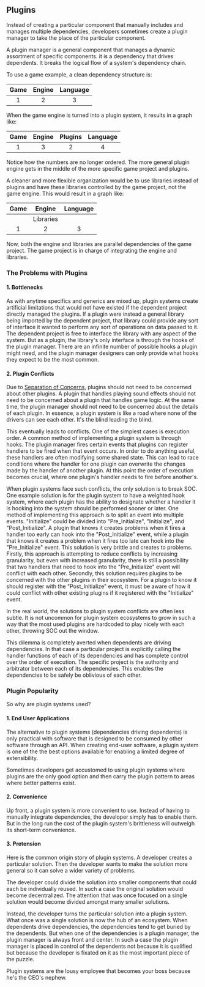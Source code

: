 
## Plugins

Instead of creating a particular component that manually includes and manages multiple dependencies, developers sometimes create a plugin manager to take the place of the particular component.

A plugin manager is a general component that manages a dynamic assortment of specific components.  it is a dependency that drives dependents.  It breaks the logical flow of a system's dependency chain.

To use a game example, a clean dependency structure is:

|  Game  | Engine | Language |
| :----: | :----: | :------: |
|   1    |   2    |    3     |

When the game engine is turned into a plugin system, it results in a graph like:

|  Game  | Engine | Plugins | Language |
| :----: | :----: | :-----: | :------: |
|   1    |   3    |    2    |    4     |

Notice how the numbers are no longer ordered.  The more general plugin engine gets in the middle of the more specific game project and plugins.

A cleaner and more flexible organization would be to use libraries instead of plugins and have these libraries controlled by the game project, not the game engine.  This would result in a graph like:

|  Game  |  Engine   | Language |
| :----: | :-------: | :------: |
|        | Libraries |          |
|   1    |   2       |    3     |

Now, both the engine and libraries are parallel dependencies of the game project.  The game project is in charge of integrating the engine and libraries.

### The Problems with Plugins

#### 1. Bottlenecks

As with anytime specifics and generics are mixed up, plugin systems create artificial limitations that would not have existed if the dependent project directly managed the plugins.  If a plugin were instead a general library being imported by the dependent project, that library could provide any sort of interface it wanted to perform any sort of operations on data passed to it.  The dependent project is free to interface the library with any aspect of the system.  But as a plugin, the library's only interface is through the hooks of the plugin manager.  There are an infinite number of possible hooks a plugin might need, and the plugin manager designers can only provide what hooks they expect to be the most common. 

#### 2. Plugin Conflicts

Due to [Separation of Concerns](./separation-of-concerns.md), plugins should not need to be concerned about other plugins.  A plugin that handles playing sound effects should not need to be concerned about a plugin that handles game logic.  At the same time, the plugin manager should not need to be concerned about the details of each plugin.  In essence, a plugin system is like a road where none of the drivers can see each other.  It's the blind leading the blind.

This eventually leads to conflicts.  One of the simplest cases is execution order.  A common method of implementing a plugin system is through hooks.  The plugin manager fires certain events that plugins can register handlers to be fired when that event occurs.  In order to do anything useful, these handlers are often modifying some shared state.  This can lead to race conditions where the handler for one plugin can overwrite the changes made by the handler of another plugin.  At this point the order of execution becomes crucial, where one plugin's handler needs to fire before another's.

When plugin systems face such conflicts, the only solution is to break SOC.  One example solution is for the plugin system to have a weighted hook system, where each plugin has the ability to designate whether a handler it is hooking into the system should be performed sooner or later. One method of implementing this approach is to split an event into multiple events.  "Initialize" could be divided into "Pre_Initialize", "Initialize", and "Post_Initialize".  A plugin that knows it creates problems when it fires a handler too early can hook into the "Post_Initialize" event, while a plugin that knows it creates a problem when it fires too late can hook into the "Pre_Initialize" event.  This solution is very brittle and creates to problems.  Firstly, this approach is attempting to reduce conflicts by increasing granularity, but even with increased granularity, there is still a possibility that two handlers that need to hook into the "Pre_Initialize" event will conflict with each other.  Secondly, this solution requires plugins to be concerned with the other plugins in their ecosystem.  For a plugin to know it should register with the "Post_Initialize" event, it must be aware of how it could conflict with other existing plugins if it registered with the "Initialize" event.

In the real world, the solutions to plugin system conflicts are often less subtle.  It is not uncommon for plugin system ecosystems to grow in such a way that the most used plugins are hardcoded to play nicely with each other, throwing SOC out the window.

This dilemma is completely averted when dependents are driving dependencies. In that case a particular project is explicitly calling the handler functions of each of its dependencies and has complete control over the order of execution.  The specific project is the authority and arbitrator between each of its dependencies.  This enables the dependencies to be safely be oblivious of each other.

### Plugin Popularity

So why are plugin systems used?

#### 1. End User Applications

The alternative to plugin systems (dependencies driving dependents) is only practical with software that is designed to be consumed by other software through an API. When creating end-user software, a plugin system is one of the the best options available for enabling a limited degree of extensibility.

Sometimes developers get accustomed to using plugin systems where plugins are the only good option and then carry the plugin pattern to areas where better patterns exist.

#### 2. Convenience

Up front, a plugin system is more convenient to use.  Instead of having to manually integrate dependencies, the developer simply has to enable them.  But in the long run the cost of the plugin system's brittleness will outweigh its short-term convenience.

#### 3. Pretension

Here is the common origin story of plugin systems. A developer creates a particular solution. Then the developer wants to make the solution more general so it can solve a wider variety of problems. 

The developer could divide the solution into smaller components that could each be individually reused.  In such a case the original solution would become decentralized. The attention that was once focused on a single solution would become divided amongst many smaller solutions.

Instead, the developer turns the particular solution into a plugin system. What once was a single solution is now the hub of an ecosystem. When dependents drive dependencies, the dependencies tend to get buried by the dependents.  But when one of the dependencies is a plugin manager, the plugin manager is always front and center.  In such a case the plugin manager is placed in control of the dependents not because it is qualified but because the developer is fixated on it as the most important piece of the puzzle.

Plugin systems are the lousy employee that becomes your boss because he's the CEO's nephew.

